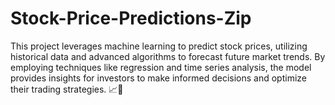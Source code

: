 # Stock-Price-Predictions-Zip
This project leverages machine learning to predict stock prices, utilizing historical data and advanced algorithms to forecast future market trends. By employing techniques like regression and time series analysis, the model provides insights for investors to make informed decisions and optimize their trading strategies. 📈🚀
